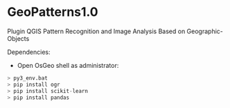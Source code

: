 # GeoPatterns1.0
Plugin QGIS
Pattern Recognition and Image Analysis Based on Geographic-Objects

Dependencies: 
- Open OsGeo shell as administrator:

```python
> py3_env.bat
> pip install ogr
> pip install scikit-learn
> pip install pandas
```
